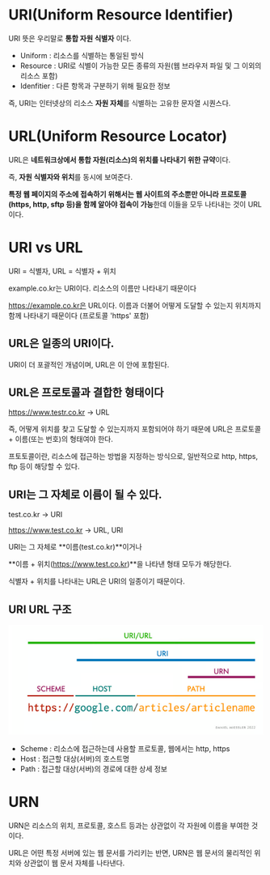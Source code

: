 # URI(Uniform Resource Identifier)

URI 뜻은 우리말로 **통합 자원 식별자** 이다.

- Uniform : 리소스를 식별하는 통일된 방식
- Resource : URI로 식별이 가능한 모든 종류의 자원(웹 브라우저 파일 및 그 이외의 리소스 포함)
- Idenfitier : 다른 항목과 구분하기 위해 필요한 정보

즉, URI는 인터넷상의 리소스 **자원 자체**를 식별하는 고유한 문자열 시퀀스다.

# URL(Uniform Resource Locator)

URL은 **네트워크상에서 통합 자원(리소스)의 위치를 나타내기 위한 규약**이다.

즉, **자원 식별자와 위치**를 동시에 보여준다.

**특정 웹 페이지의 주소에 접속하기 위해서는 웹 사이트의 주소뿐만 아니라 프로토콜(https, http, sftp 등)을 함께
알아야 접속이 가능**한데 이들을 모두 나타내는 것이 URL이다. 


# URI vs URL

URI = 식별자, URL = 식별자 + 위치

example.co.kr는 URI이다. 리소스의 이름만 나타내기 때문이다

https://example.co.kr은 URL이다. 이름과 더불어 어떻게 도달할 수 있는지 위치까지 함께 나타내기 때문이다 (프로토콜 'https' 포함)


## URL은 일종의 URI이다.

URI이 더 포괄적인 개념이며, URL은 이 안에 포함된다.

## URL은 프로토콜과 결합한 형태이다

https://www.testr.co.kr -> URL

즉, 어떻게 위치를 찾고 도달할 수 있는지까지 포함되어야 하기 때문에 URL은 프로토콜 + 이름(또는 번호)의 형태여야 한다.

프토토콜이란, 리소스에 접근하는 방법을 지정하는 방식으로, 일반적으로 http, https, ftp 등이 해당할 수 있다.

## URI는 그 자체로 이름이 될 수 있다.

test.co.kr -> URI

https://www.test.co.kr -> URL, URI

URI는 그 자체로 **이름(test.co.kr)**이거나

**이름 + 위치(https://www.test.co.kr)**을 나타낸 형태 모두가 해당한다.

식별자 + 위치를 나타내는 URL은 URI의 일종이기 때문이다.


## URI URL 구조

![img.png](img.png)

- Scheme : 리소스에 접근하는데 사용할 프로토콜, 웹에서는 http, https
- Host : 접근할 대상(서버)의 호스트명
- Path : 접근할 대상(서버)의 경로에 대한 상세 정보

# URN

URN은 리소스의 위치, 프로토콜, 호스트 등과는 상관없이 각 자원에 이름을 부여한 것이다.

URL은 어떤 특정 서버에 있는 웹 문서를 가리키는 반면, URN은 웹 문서의 물리적인 위치와 상관없이 웹 문서 자체를 나타낸다.

